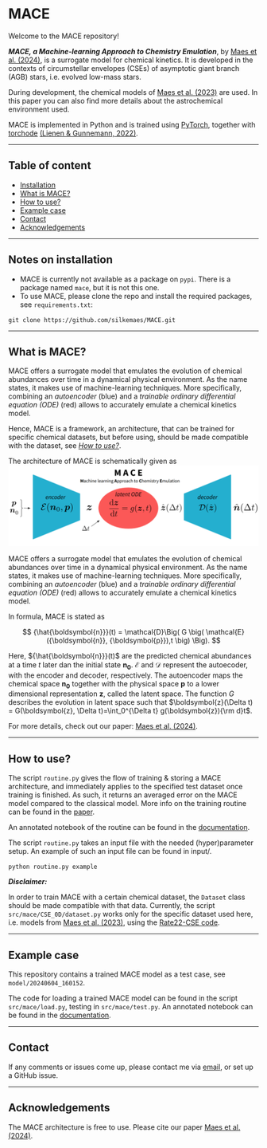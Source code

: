 # MACE

Welcome to the MACE repository!

***MACE, a Machine-learning Approach to Chemistry Emulation***, by [Maes et al. (2024)](https://ui.adsabs.harvard.edu/abs/2024arXiv240503274M/abstract), is a surrogate model for chemical kinetics. It is developed in the contexts of circumstellar envelopes (CSEs) of asymptotic giant branch (AGB) stars, i.e. evolved low-mass stars. 

During development, the chemical models of [Maes et al. (2023)](https://ui.adsabs.harvard.edu/abs/2023MNRAS.522.4654M/abstract) are used. In this paper you can also find more details about the astrochemical environment used.

MACE is implemented in Python and is trained using [PyTorch](https://pytorch.org/), together with [torchode](https://github.com/martenlienen/torchode) [(Lienen & Gunnemann, 2022)](https://openreview.net/pdf?id=uiKVKTiUYB0).

---
## Table of content
- [Installation](#inst)
- [What is MACE?](#what)
- [How to use?](#use)
- [Example case](#exmp)
- [Contact](#cont)
- [Acknowledgements](#ackn)

---
## Notes on installation <a name="inst"></a>
- MACE is currently not available as a package on ```pypi```. There is a package named ```mace```, but it is not this one.
- To use MACE, please clone the repo and install the required packages, see ```requirements.txt```:
```
git clone https://github.com/silkemaes/MACE.git
```

---
## What is MACE? <a name="what"></a>

MACE offers a surrogate model that emulates the evolution of chemical abundances over time in a dynamical physical environment. As the name states, it makes use of machine-learning techniques. More specifically, combining an *autoencoder* (blue) and a *trainable ordinary differential equation (ODE)* (red) allows to accurately emulate a chemical kinetics model.

Hence, MACE is a framework, an architecture, that can be trained for specific chemical datasets, but before using, should be made compatible with the dataset, see _[How to use?](#use)_.

The architecture of MACE is schematically given as 
![MACE architecture](MACE.png)

MACE offers a surrogate model that emulates the evolution of chemical abundances over time in a dynamical physical environment. As the name states, it makes use of machine-learning techniques. More specifically, combining an *autoencoder* (blue) and a *trainable ordinary differential equation (ODE)* (red) allows to accurately emulate a chemical kinetics model.

In formula, MACE is stated as

$$
{\hat{\boldsymbol{n}}}(t) = \mathcal{D}\Big( G \big( \mathcal{E} ({\boldsymbol{n}}, {\boldsymbol{p}}),t \big) \Big).
$$

Here, ${\hat{\boldsymbol{n}}}(t)$ are the predicted chemical abundances at a time $t$ later dan the initial state ${\boldsymbol{n_0}}$. $\mathcal{E}$ and $\mathcal{D}$ represent the autoecoder, with the encoder and decoder, respectively. The autoencoder maps the chemical space ${\boldsymbol{n_0}}$ together with the physical space ${\boldsymbol{p}}$ to a lower dimensional representation $\boldsymbol{z}$, called the latent space. The function $G$ describes the evolution in latent space such that $\boldsymbol{z}(\Delta t) = G(\boldsymbol{z}, \Delta t)=\int_0^{\Delta t} g(\boldsymbol{z}){\rm d}t$.

For more details, check out our paper: [Maes et al. (2024)](https://ui.adsabs.harvard.edu/abs/2024arXiv240503274M/abstract).

---
## How to use?  <a name="use"></a>

The script ```routine.py``` gives the flow of training & storing a MACE architecture, and immediately applies to the specified test dataset once training is finished. As such, it returns an averaged error on the MACE model compared to the classical model. More info on the training routine can be found in the [paper](https://ui.adsabs.harvard.edu/abs/2024arXiv240503274M/abstract). 

An annotated notebook of the routine can be found in the [documentation](https://mace-code.readthedocs.io/en/latest/example/run.html).

The script ```routine.py``` takes an input file with the needed (hyper)parameter setup. An example of such an input file can be found in input/.
```
python routine.py example
```

***Disclaimer:***

In order to train MACE with a certain chemical dataset, the ```Dataset``` class
should be made compatible with that data. Currently, the script ```src/mace/CSE_0D/dataset.py``` works only for the specific dataset used here, i.e. models from [Maes et al. (2023)](https://ui.adsabs.harvard.edu/abs/2023MNRAS.522.4654M/abstract), using the [Rate22-CSE code](https://github.com/MarieVdS/rate22_cse_code).


---
## Example case <a name="exmp"></a>

This repository contains a trained MACE model as a test case, see ```model/20240604_160152```. 

The code for loading a trained MACE model can be found in the script ```src/mace/load.py```, testing in ```src/mace/test.py```. An annotated notebook can be found in the [documentation](https://mace-code.readthedocs.io/en/latest/example/load%26test.html).

---
## Contact <a name="cont"></a>

If any comments or issues come up, please contact me via [email](mailto:silke.maes@protonmail.com), or set up a GitHub issue.

---
## Acknowledgements <a name="ackn"></a>

The MACE architecture is free to use. Please cite our paper [Maes et al. (2024)](https://ui.adsabs.harvard.edu/abs/2024arXiv240503274M/abstract).


  


  